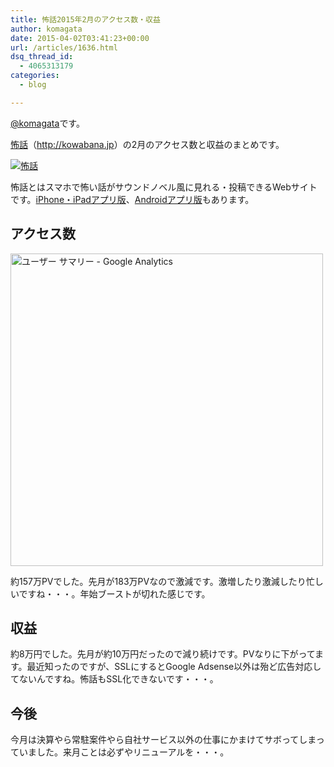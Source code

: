 ```yaml
---
title: 怖話2015年2月のアクセス数・収益
author: komagata
date: 2015-04-02T03:41:23+00:00
url: /articles/1636.html
dsq_thread_id:
  - 4065313179
categories:
  - blog

---
```

[@komagata][1]です。

<a title="怖話" href="http://kowabana.jp" target="_blank">怖話</a>（<a title="怖話" href="http://kowabana.jp" target="_blank">http://kowabana.jp</a>）の2月のアクセス数と収益のまとめです。


  <a href="http://kowabana.jp"><img alt="怖話" src="http://i.gyazo.com/19e880127697f2aa72533b8e32ed6a2a.png" /></a>


怖話とはスマホで怖い話がサウンドノベル風に見れる・投稿できるWebサイトです。<a title="怖話iPhone・iPadアプリ版" href="https://itunes.apple.com/jp/app/bu-hua-zui-buno1wan5000huano/id564486792?l=ja&mt=8" target="_blank">iPhone・iPadアプリ版</a>、<a title="怖話Androidアプリ版" href="https://play.google.com/store/apps/details?id=jp.fjord.kowabana" target="_blank">Androidアプリ版</a>もあります。

## アクセス数


  <img alt="ユーザー サマリー - Google Analytics" src="http://i.gyazo.com/25e3d0f5ce91d21eebe2aefb8517463c.png" width="500px" />


約157万PVでした。先月が183万PVなので激減です。激増したり激減したり忙しいですね・・・。年始ブーストが切れた感じです。

## 収益

約8万円でした。先月が約10万円だったので減り続けです。PVなりに下がってます。最近知ったのですが、SSLにするとGoogle Adsense以外は殆ど広告対応してないんですね。怖話もSSL化できないです・・・。

## 今後

今月は決算やら常駐案件やら自社サービス以外の仕事にかまけてサボってしまっていました。来月ことは必ずやリニューアルを・・・。

 [1]: http://twitter.com/komagata
